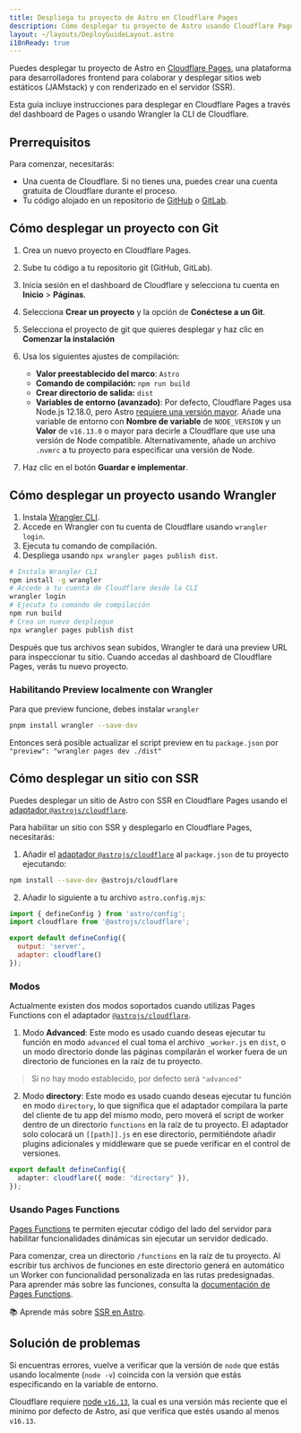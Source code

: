 ```yaml
---
title: Despliega tu proyecto de Astro en Cloudflare Pages
description: Cómo desplegar tu proyecto de Astro usando Cloudflare Pages.
layout: ~/layouts/DeployGuideLayout.astro
i18nReady: true
---
```

Puedes desplegar tu proyecto de Astro en [Cloudflare Pages](https://pages.cloudflare.com/), una plataforma para desarrolladores frontend para colaborar y desplegar sitios web estáticos (JAMstack) y con renderizado en el servidor (SSR).

Esta guía incluye instrucciones para desplegar en Cloudflare Pages a través del dashboard de Pages o usando Wrangler la CLI de Cloudflare.

## Prerrequisitos

Para comenzar, necesitarás:

- Una cuenta de Cloudflare. Si no tienes una, puedes crear una cuenta gratuita de Cloudflare durante el proceso.
- Tu código alojado en un repositorio de [GitHub](https://github.com/) o [GitLab](https://about.gitlab.com/).

## Cómo desplegar un proyecto con Git

1. Crea un nuevo proyecto en Cloudflare Pages.
2. Sube tu código a tu repositorio git (GitHub, GitLab).
3. Inicia sesión en el dashboard de Cloudflare y selecciona tu cuenta en **Inicio** > **Páginas**.
4. Selecciona **Crear un proyecto** y la opción de **Conéctese a un Git**.
5. Selecciona el proyecto de git que quieres desplegar y haz clic en **Comenzar la instalación**
6. Usa los siguientes ajustes de compilación:

    - **Valor preestablecido del marco**: `Astro`
    - **Comando de compilación:** `npm run build`
    - **Crear directorio de salida:** `dist`
    - **Variables de entorno (avanzado)**: Por defecto, Cloudflare Pages usa Node.js 12.18.0, pero Astro [requiere una versión mayor](/es/install/auto/#prerrequisitos). Añade una variable de entorno con **Nombre de variable** de `NODE_VERSION` y un **Valor** de `v16.13.0` o mayor para decirle a Cloudflare que use una versión de Node compatible. Alternativamente, añade un archivo `.nvmrc` a tu proyecto para especificar una versión de Node.

7. Haz clic en el botón **Guardar e implementar**.

## Cómo desplegar un proyecto usando Wrangler

1. Instala [Wrangler CLI](https://developers.cloudflare.com/workers/wrangler/get-started/).
2. Accede en Wrangler con tu cuenta de Cloudflare usando `wrangler login`.
3. Ejecuta tu comando de compilación.
4. Despliega usando `npx wrangler pages publish dist`.

```bash
# Instala Wrangler CLI
npm install -g wrangler
# Accede a tu cuenta de Cloudflare desde la CLI
wrangler login
# Ejecuta tu comando de compilación
npm run build
# Crea un nuevo despliegue
npx wrangler pages publish dist
```

Después que tus archivos sean subidos, Wrangler te dará una preview URL para inspeccionar tu sitio. Cuando accedas al dashboard de Cloudflare Pages, verás tu nuevo proyecto.

### Habilitando Preview localmente con Wrangler

Para que preview funcione, debes instalar `wrangler`

```bash
pnpm install wrangler --save-dev
```

Entonces será posible actualizar el script preview en tu `package.json` por `"preview": "wrangler pages dev ./dist"`

## Cómo desplegar un sitio con SSR

Puedes desplegar un sitio de Astro con SSR en Cloudflare Pages usando el [adaptador `@astrojs/cloudflare`](https://github.com/withastro/astro/tree/main/packages/integrations/cloudflare#readme).

Para habilitar un sitio con SSR y desplegarlo en Cloudflare Pages, necesitarás:

1. Añadir el [adaptador `@astrojs/cloudflare`](https://github.com/withastro/astro/tree/main/packages/integrations/cloudflare#readme) al `package.json` de tu proyecto ejecutando:

```bash
npm install --save-dev @astrojs/cloudflare
```

2. Añadir lo siguiente a tu archivo `astro.config.mjs`:

```js title="astro.config.mjs" ins={2, 5-6}
import { defineConfig } from 'astro/config';
import cloudflare from '@astrojs/cloudflare';

export default defineConfig({
  output: 'server',
  adapter: cloudflare()
});
```

### Modos

Actualmente existen dos modos soportados cuando utilizas Pages Functions con el adaptador [`@astrojs/cloudflare`](https://github.com/withastro/astro/tree/main/packages/integrations/cloudflare#readme).

1. Modo **Advanced**: Este modo es usado cuando deseas ejecutar tu función en modo `advanced` el cual toma el archivo `_worker.js` en `dist`, o un modo directorio donde las páginas compilarán el worker fuera de un directorio de funciones en la raíz de tu proyecto.

> Si no hay modo establecido, por defecto será `"advanced"`

2. Modo **directory**: Este modo es usado cuando deseas ejecutar tu función en modo `directory`, lo que significa que el adaptador compilara la parte del cliente de tu app del mismo modo, pero moverá el script de worker dentro de un directorio `functions` en la raíz de tu proyecto. El adaptador solo colocará un `[[path]].js` en ese directorio, permitiéndote añadir plugins adicionales y middleware que se puede verificar en el control de versiones.

```ts title="astro.config.mjs" "directory"
export default defineConfig({
  adapter: cloudflare({ mode: "directory" }),
});
```
### Usando Pages Functions

[Pages Functions](https://developers.cloudflare.com/pages/platform/functions/) te permiten ejecutar código del lado del servidor para habilitar funcionalidades dinámicas sin ejecutar un servidor dedicado.

Para comenzar, crea un directorio `/functions` en la raíz de tu proyecto. Al escribir tus archivos de funciones en este directorio generá en automático un Worker con funcionalidad personalizada en las rutas predesignadas. Para aprender más sobre las funciones, consulta la [documentación de Pages Functions](https://developers.cloudflare.com/pages/platform/functions/).

📚 Aprende más sobre [SSR en Astro](/es/guides/server-side-rendering/).

## Solución de problemas

Si encuentras errores, vuelve a verificar que la versión de `node` que estás usando localmente (`node -v`) coincida con la versión que estás especificando en la variable de entorno.

Cloudflare requiere [node `v16.13`](https://miniflare.dev/get-started/cli#installation), la cual es una versión más reciente que el minimo por defecto de Astro, así que verifica que estés usando al menos `v16.13`.
